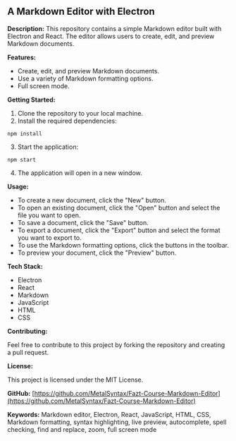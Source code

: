 ## A Markdown Editor with Electron

**Description:** This repository contains a simple Markdown editor built with Electron and React. The editor allows users to create, edit, and preview Markdown documents.

**Features:**

* Create, edit, and preview Markdown documents.
* Use a variety of Markdown formatting options.
* Full screen mode.

**Getting Started:**

1. Clone the repository to your local machine.
2. Install the required dependencies:

```
npm install
```

3. Start the application:

```
npm start
```

4. The application will open in a new window.

**Usage:**

* To create a new document, click the "New" button.
* To open an existing document, click the "Open" button and select the file you want to open.
* To save a document, click the "Save" button.
* To export a document, click the "Export" button and select the format you want to export to.
* To use the Markdown formatting options, click the buttons in the toolbar.
* To preview your document, click the "Preview" button.

**Tech Stack:**

* Electron
* React
* Markdown
* JavaScript
* HTML
* CSS

**Contributing:**

Feel free to contribute to this project by forking the repository and creating a pull request.

**License:**

This project is licensed under the MIT License.

**GitHub:** [https://github.com/MetalSyntax/Fazt-Course-Markdown-Editor](https://github.com/MetalSyntax/Fazt-Course-Markdown-Editor)

**Keywords:** Markdown editor, Electron, React, JavaScript, HTML, CSS, Markdown formatting, syntax highlighting, live preview, autocomplete, spell checking, find and replace, zoom, full screen mode
